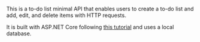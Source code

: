 This is a to-do list minimal API that enables users to create a to-do list and add, edit, and delete items with HTTP requests.

It is built with ASP.NET Core following [this tutorial](https://learn.microsoft.com/en-us/aspnet/core/tutorials/first-web-api?view=aspnetcore-8.0&tabs=visual-studio)
and uses a local database.
